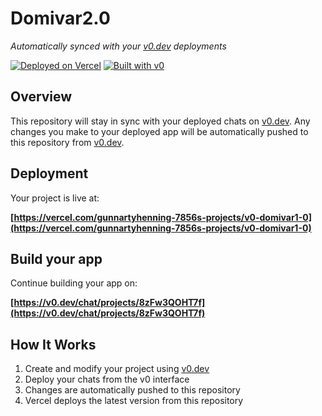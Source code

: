 # Domivar2.0

*Automatically synced with your [v0.dev](https://v0.dev) deployments*

[![Deployed on Vercel](https://img.shields.io/badge/Deployed%20on-Vercel-black?style=for-the-badge&logo=vercel)](https://vercel.com/gunnartyhenning-7856s-projects/v0-domivar1-0)
[![Built with v0](https://img.shields.io/badge/Built%20with-v0.dev-black?style=for-the-badge)](https://v0.dev/chat/projects/8zFw3QOHT7f)

## Overview

This repository will stay in sync with your deployed chats on [v0.dev](https://v0.dev).
Any changes you make to your deployed app will be automatically pushed to this repository from [v0.dev](https://v0.dev).

## Deployment

Your project is live at:

**[https://vercel.com/gunnartyhenning-7856s-projects/v0-domivar1-0](https://vercel.com/gunnartyhenning-7856s-projects/v0-domivar1-0)**

## Build your app

Continue building your app on:

**[https://v0.dev/chat/projects/8zFw3QOHT7f](https://v0.dev/chat/projects/8zFw3QOHT7f)**

## How It Works

1. Create and modify your project using [v0.dev](https://v0.dev)
2. Deploy your chats from the v0 interface
3. Changes are automatically pushed to this repository
4. Vercel deploys the latest version from this repository
